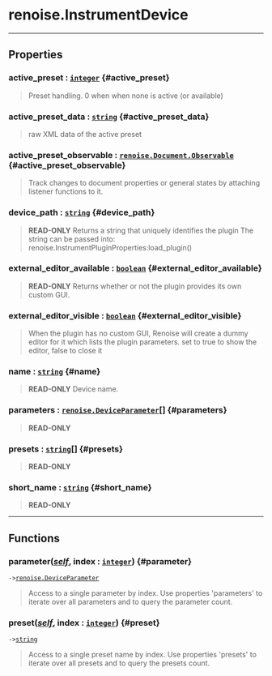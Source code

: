 # renoise.InstrumentDevice  

<!-- toc -->
  

---  
## Properties
### active_preset : [`integer`](../../API/builtins/integer.md) {#active_preset}
> Preset handling. 0 when when none is active (or available)

### active_preset_data : [`string`](../../API/builtins/string.md) {#active_preset_data}
> raw XML data of the active preset

### active_preset_observable : [`renoise.Document.Observable`](../../API/renoise/renoise.Document.Observable.md) {#active_preset_observable}
> Track changes to document properties or general states by attaching listener
> functions to it.

### device_path : [`string`](../../API/builtins/string.md) {#device_path}
> **READ-ONLY** Returns a string that uniquely identifies the plugin
> The string can be passed into: renoise.InstrumentPluginProperties:load_plugin()

### external_editor_available : [`boolean`](../../API/builtins/boolean.md) {#external_editor_available}
> **READ-ONLY** Returns whether or not the plugin provides its own custom GUI.

### external_editor_visible : [`boolean`](../../API/builtins/boolean.md) {#external_editor_visible}
> When the plugin has no custom GUI, Renoise will create a dummy editor for it which
> lists the plugin parameters.
> set to true to show the editor, false to close it

### name : [`string`](../../API/builtins/string.md) {#name}
> **READ-ONLY** Device name.

### parameters : [`renoise.DeviceParameter`](../../API/renoise/renoise.DeviceParameter.md)[] {#parameters}
> **READ-ONLY**

### presets : [`string`](../../API/builtins/string.md)[] {#presets}
> **READ-ONLY**

### short_name : [`string`](../../API/builtins/string.md) {#short_name}
> **READ-ONLY**

  

---  
## Functions
### parameter([*self*](../../API/builtins/self.md), index : [`integer`](../../API/builtins/integer.md)) {#parameter}
`->`[`renoise.DeviceParameter`](../../API/renoise/renoise.DeviceParameter.md)  

> Access to a single parameter by index. Use properties 'parameters' to iterate
> over all parameters and to query the parameter count.
### preset([*self*](../../API/builtins/self.md), index : [`integer`](../../API/builtins/integer.md)) {#preset}
`->`[`string`](../../API/builtins/string.md)  

> Access to a single preset name by index. Use properties 'presets' to iterate
> over all presets and to query the presets count.  

